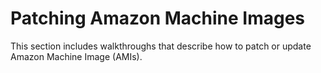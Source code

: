 # Patching Amazon Machine Images<a name="automation-walk-ami-patching"></a>

This section includes walkthroughs that describe how to patch or update Amazon Machine Image \(AMIs\)\. 